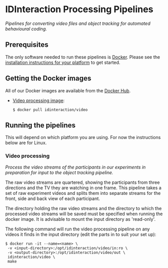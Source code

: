 # IDInteraction Processing Pipelines

*Pipelines for converting video files and object tracking for automated
behavioural coding.*

## Prerequisites

The only software needed to run these pipelines is [Docker][1]. Please see the
[installation instructions for your platform][2] to get started.

## Getting the Docker images

All of our Docker images are available from the [Docker Hub][3].

* [Video processing image][4]:
  ```
  $ docker pull idinteraction/video
  ```

## Running the pipelines

This will depend on which platform you are using. For now the instructions below
are for Linux.

### Video processing

*Process the video streams of the participants in our experiments in preparation
for input to the object tracking pipeline.*

The raw video streams are quartered, showing the participants from three
directions and the TV they are watching in one frame. This pipeline takes a set
of raw experiment videos and splits them into separate streams for the front,
side and back view of each participant.

The directory holding the raw video streams and the directory to which the processed video streams will be saved must be specified when running the docker image. It is advisable to mount the input directory as 'read-only'.

The following command will run the video processing pipeline on any videos it
finds in the input directory (edit the parts in <angle brackets> to suit your
set up):

```shell
$ docker run -it --name=<name> \
 -v <input-directory>:/opt/idinteraction/video/in:ro \
 -v <output-directory>:/opt/idinteraction/video/out \
 idinteraction/video \
 make
```

[1]: https://www.docker.com/
[2]: https://docs.docker.com/
[3]: https://registry.hub.docker.com/repos/idinteraction/
[4]: https://registry.hub.docker.com/u/idinteraction/video/
